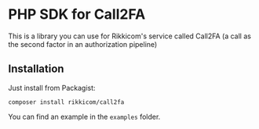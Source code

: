 # PHP SDK for Call2FA

This is a library you can use for Rikkicom's service called Call2FA (a call as the second factor in an authorization pipeline)

## Installation

Just install from Packagist:

```
composer install rikkicom/call2fa
```

You can find an example in the `examples` folder.
